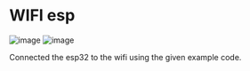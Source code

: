 # WIFI esp

![image](https://github.com/BU-EC444/Hua-Arthur/assets/47343227/df639eec-9e98-42f0-835f-b7d51f5f0ec0)
![image](https://github.com/BU-EC444/Hua-Arthur/assets/47343227/068c2383-a08b-4ca9-8940-df488500c6a1)

Connected the esp32 to the wifi using the given example code.
